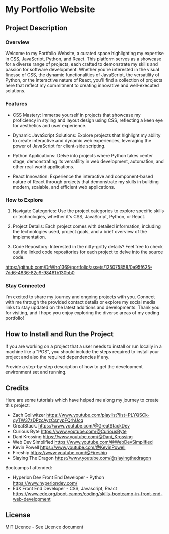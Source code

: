 # My Portfolio Website

## Project Description

### Overview

Welcome to my Portfolio Website, a curated space highlighting my expertise in CSS, JavaScript, Python, and React. This platform serves as a showcase for a diverse range of projects, each crafted to demonstrate my skills and passion for software development. Whether you're interested in the visual finesse of CSS, the dynamic functionalities of JavaScript, the versatility of Python, or the interactive nature of React, you'll find a collection of projects here that reflect my commitment to creating innovative and well-executed solutions.

### Features

* CSS Mastery: Immerse yourself in projects that showcase my proficiency in styling and layout design using CSS, reflecting a keen eye for aesthetics and user experience.

* Dynamic JavaScript Solutions: Explore projects that highlight my ability to create interactive and dynamic web experiences, leveraging the power of JavaScript for client-side scripting.

* Python Applications: Delve into projects where Python takes center stage, demonstrating its versatility in web development, automation, and other real-world applications.

* React Innovation: Experience the interactive and component-based nature of React through projects that demonstrate my skills in building modern, scalable, and efficient web applications.

### How to Explore

1. Navigate Categories: Use the project categories to explore specific skills or technologies, whether it's CSS, JavaScript, Python, or React.

2. Project Details: Each project comes with detailed information, including the technologies used, project goals, and a brief overview of the implementation.

3. Code Repository: Interested in the nitty-gritty details? Feel free to check out the linked code repositories for each project to delve into the source code.



https://github.com/DrWho1369/portfolio/assets/125075858/0e95f625-7dd6-4836-82c9-98461b130bb0



### Stay Connected

I'm excited to share my journey and ongoing projects with you. Connect with me through the provided contact details or explore my social media links to stay updated on the latest additions and developments. Thank you for visiting, and I hope you enjoy exploring the diverse areas of my coding portfolio!

## How to Install and Run the Project

If you are working on a project that a user needs to install or run locally in a machine like a "POS", you should include the steps required to install your project and also the required dependencies if any.

Provide a step-by-step description of how to get the development environment set and running.

## Credits

Here are some tutorials which have helped me along my journey to create this project:

+ Zach Gollwitzer https://www.youtube.com/playlist?list=PLYQSCk-qyTW37zDPzcAyzCsnypFQrhUcq
+ GreatStack. https://www.youtube.com/@GreatStackDev
+ Curious Byte https://www.youtube.com/@CuriousByte
+ Dani Krossing https://www.youtube.com/@Dani_Krossing
+ Web Dev Simplified https://www.youtube.com/@WebDevSimplified
+ Kevin Powell https://www.youtube.com/@KevinPowell
+ Fireship https://www.youtube.com/@Fireship
+ Slaying The Dragon https://www.youtube.com/@slayingthedragon

Bootcamps I attended:

- Hyperion Dev Front End Developer - Python https://www.hyperiondev.com/
- EdX Front End Developer - CSS, Javascript, React https://www.edx.org/boot-camps/coding/skills-bootcamp-in-front-end-web-development

## License

MIT Licence - See Licence document
